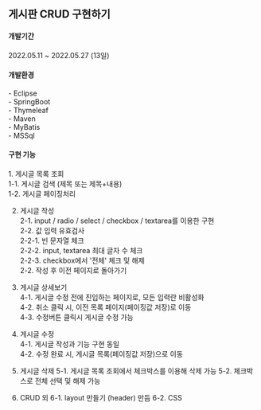 <h2>게시판 CRUD 구현하기</h2>

<h4>개발기간</h4>
2022.05.11 ~ 2022.05.27 (13일)

<h4>개발환경</h4>
 - Eclipse <br>
 - SpringBoot  <br>
 - Thymeleaf  <br>
 - Maven  <br>
 - MyBatis  <br>
 - MSSql  <br>


<h4>구현 기능</h4>
1. 게시글 목록 조회  <br> 
  1-1. 게시글 검색 (제목 또는 제목+내용)  <br>
  1-2. 게시글 페이징처리  <br>
  
2. 게시글 작성  <br> 
  2-1. input / radio / select / checkbox / textarea를 이용한 구현  <br>
  2-2. 값 입력 유효검사  <br>
    2-2-1. 빈 문자열 체크  <br>
    2-2-2. input, textarea 최대 글자 수 체크  <br>
    2-2-3. checkbox에서 '전체' 체크 및 해제   <br>
  2-2. 작성 후 이전 페이지로 돌아가기  <br>
  
3. 게시글 상세보기  <br>
  4-1. 게시글 수정 전에 진입하는 페이지로, 모든 입력란 비활성화  <br>
  4-2. 취소 클릭 시, 이전 목록 페이지(페이징값 저장)로 이동  <br>
  4-3. 수정버튼 클릭시 게시글 수정 가능  <br>
  
4. 게시글 수정  <br>
  4-1. 게시글 작성과 기능 구현 동일  <br>
  4-2. 수정 완료 시, 게시글 목록(페이징값 저장)으로 이동  <br>
  
5. 게시글 삭제
  5-1. 게시글 목록 조회에서 체크박스를 이용해 삭제 가능
  5-2. 체크박스로 전체 선택 및 해제 가능

6. CRUD 외
  6-1. layout 만들기 (header) 만듬
  6-2. CSS
